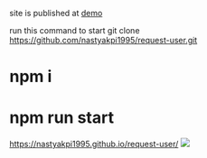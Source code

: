 site is published at [demo](https://nastyakpi1995.github.io/request-user/)


run this command to start
 git clone https://github.com/nastyakpi1995/request-user.git
# npm i
# npm run start
 https://nastyakpi1995.github.io/request-user/
![](readme_video.gif)

